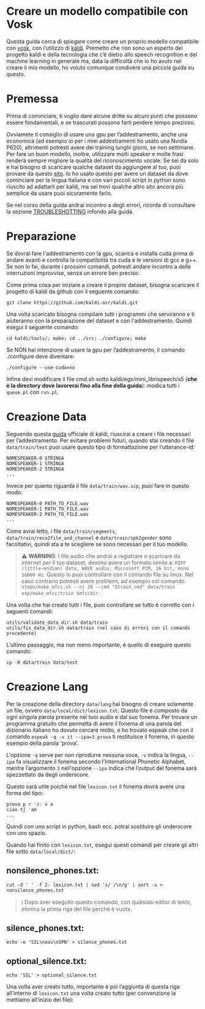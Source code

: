 # Creare un modello compatibile con Vosk
Questa guida cerca di spiegare come creare un proprio modello compatibile con [vosk](https://alphacephei.com/vosk/), con l’utilizzo di [kaldi](https://kaldi-asr.org/). Premetto che non sono un esperto del progetto kaldi e della tecnologia che c’è dietro allo speech recognition e del machine learning in generale ma, data la difficoltà che io ho avuto nel creare il mio modello, ho voluto comunque condivere una piccola guida su questo.

# Premessa
Prima di cominciare, ti voglio dare alcune dritte su alcuni punti che possono essere fondamentali, e se trascurati possono farti perdere tempo prezioso.

Ovviamete ti consiglio di usare una gpu per l’addestramento, anche una economica (ad esempio io per i miei addestramenti ho usato una Nvidia P620), altrimenti potresti avere dei training lunghi giorni, se non settimane. 
Per fare un buon modello, inoltre, utilizzare molti speaker e molte frasi renderà sempre migliore la qualità del riconoscimento vocale. Se sei da solo e hai bisogno di scaricare qualche dataset da aggiungere al tuo, puoi provare da questo [sito](https://sourceforge.net/projects/cmusphinx/files/Acoustic%20and%20Language%20Models/). Io ho usato questo per avere un dataset da dove cominciare per la lingua italiana e con vari piccoli script in python sono riuscito ad adattarli per kaldi, ma sei trovi qualche altro sito ancora più semplice da usare puoi sicuramente farlo.

Se nel corso della guida andrai incontro a degli errori, ricorda di consultare la sezione [TROUBLESHOTTING](#troubleshooting) infondo alla guida.

# Preparazione
Se dovrai fare l'addestramento con la gpu, scarica e installa cuda prima di andare avanti e controlla la compatibilità tra cuda e le versioni di gcc e g++. Se non lo fai, durante i prossimi comandi, potresti andare incontro a delle interruzioni improvvise, senza un errore ben preciso.

Come prima cosa per iniziare a creare il proprio dataset, bisogna scaricare il progetto di kaldi da github con il seguente comando:
```
git clone https://github.com/kaldi-asr/kaldi.git
```
Una volta scaricato bisogna compilare tutti i programmi che serviranno e ti aiuteranno con la preparazione del dataset e con l'addestramento. Quindi esegui il seguente comando:
```
cd kaldi/tools/; make; cd ../src; ./configure; make
```
Se NON hai intenzione di usare la gpu per l’addestramento, il comando ./configure deve diventare:
```
./configure --use-cuda=no
```
Infine devi modificare il file cmd.sh sotto kaldi/egs/mini_librispeech/s5 (**che è la directory dove lavorerai fino alla fine della guida**): modica tutti i `queue.pl` con `run.pl`.

# Creazione Data
Seguendo questa [guida](https://kaldi-asr.org/doc/data_prep.html) ufficiale di kaldi, riuscirai a creare i file necessari per l’addestramento. Per evitare problemi futuri, quando stai creando il file `data/train/text` puoi usare questo tipo di formattazione per l’utterance-id:
```
NOMESPEAKER-0 STRINGA
NOMESPEAKER-1 STRINGA
NOMESPEAKER-2 STRINGA
...
```
Invece per quanto riguarda il file `data/train/wav.scp`, puoi fare in questo modo:
```
NOMESPEAKER-0 PATH_TO_FILE.wav
NOMESPEAKER-1 PATH_TO_FILE.wav
NOMESPEAKER-2 PATH_TO_FILE.wav
...
```
Come avrai letto, i file `data/train/segments`, `data/train/reco2file_and_channel` e `data/train/spk2gender` sono facoltativi, quindi sta a te scegliere se sono necessari per il tuo modello.

> :warning: **WARNING**: I file audio che andrai a registrare o scaricare da internet per il tuo dataset, devono avere un formato simile a: `RIFF (little-endian) data, WAVE audio, Microsoft PCM, 16 bit, mono 16000 Hz`. Questo lo puoi controllare con il comando file su linux.
Nel caso contrario potresti avere problemi, ad esempio col comando `steps/make_mfcc.sh --nj 20 --cmd "$train_cmd" data/train exp/make_mfcc/train $mfccdir`.

Una volta che hai creato tutti i file, puoi controllare se tutto è corretto con i seguenti comandi:
```
utils/validate_data_dir.sh data/train
utils/fix_data_dir.sh data/train (nel caso di errori con il comando precedente)
```
L’ultimo passaggio, ma non meno importante, è quello di eseguire questo comando:
```
cp -R data/train data/test
```

# Creazione Lang
Per la creazione della directory `data/lang` hai bisogno di creare solamente un file, ovvero `data/local/dict/lexicon.txt`. Questo file è composto da ogni singola parola presente nei tuoi audio e dal suo fonema. Per trovare un programma gratuito che permetta di avere il fonema di una parola del dizionario italiano ho dovuto cercare molto, e ho trovato espeak che con il comando `espeak -q -v it --ipa=3 prova` ti restituisce il fonema, in questo esempio della parola 'prova'.

L'opzione `-q` serve per non riprodurre nessuna voce, `-v` indica la lingua, `--ipa` fa visualizzare il fonema secondo l'International Phonetic Alphabet, mentre l’argomento `3` nell'opzione `--ipa` indica che l’output del fonema sarà spezzettato da degli underscore.

Questo sarà utile poiché nel file `lexicon.txt` il fonema dovrà avere una forma del tipo:
```
prova p r ˈɔː v a
ciao tʃ ˈaʊ
...
```
Quindi con uno script in python, bash ecc. potrai sostituire gli underscore con uno spazio.

Quando hai finito con `lexicon.txt`, esegui questi comandi per creare gli altri file sotto `data/local/dict/`:
## nonsilence_phones.txt:
```
cut -d ' ' -f 2- lexicon.txt | sed 's/ /\n/g' | sort -u > nonsilence_phones.txt
```
> :information_source: Dopo aver eseguito questo comando, con qualsiasi editor di testo, elimina la prima riga del file perché è vuota.
## silence_phones.txt:
```
echo -e 'SIL\noov\nSPN' > silence_phones.txt
```
## optional_silence.txt:
```
echo 'SIL' > optional_silence.txt
```
Una volta aver creato tutto, importante è poi l’aggiunta di questa riga all’interno di `lexicon.txt` una volta creato tutto (per convenzione la mettiamo all’inizio del file):


















